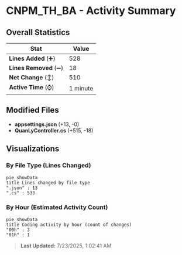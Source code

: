 # CNPM_TH_BA - Activity Summary 

## Overall Statistics

| Stat                   | Value                                                             |
| ---------------------- | ----------------------------------------------------------------- |
| **Lines Added** (➕)   | 528                                          |
| **Lines Removed** (➖) | 18                                        |
| **Net Change** (↕)    | 510                |
| **Active Time** (⌚)   | 1 minute |


## Modified Files
- **appsettings.json** (+13, -0)
- **QuanLyController.cs** (+515, -18)

## Visualizations

### By File Type (Lines Changed)

```mermaid
pie showData
title Lines changed by file type
".json" : 13
".cs" : 533
```

### By Hour (Estimated Activity Count)

```mermaid
pie showData
title Coding activity by hour (count of changes)
"00h" : 3
"01h" : 1
```


> **Last Updated:** 7/23/2025, 1:02:41 AM